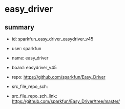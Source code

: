 # easy_driver
 
## summary 
* id: sparkfun_easy_driver_easydriver_v45
* user: sparkfun
* name: easy_driver
* board: easydriver_v45
* repo: https://github.com/sparkfun/Easy_Driver



* src_file_repo_sch: 
* src_file_repo_sch_link: https://github.com/sparkfun/Easy_Driver/tree/master/






